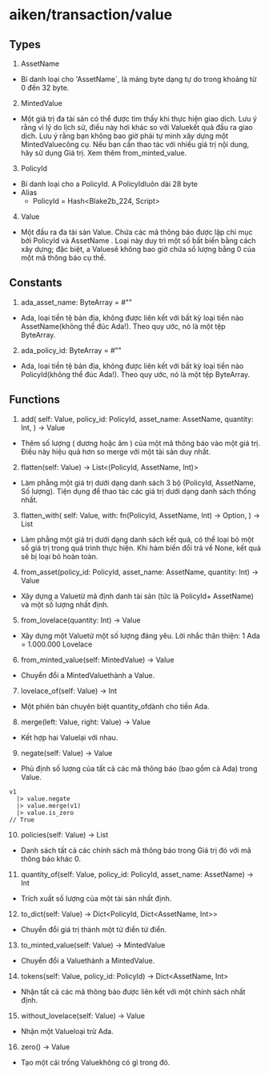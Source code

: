 # aiken/transaction/value

## Types

1. AssetName

- Bí danh loại cho 'AssetName`, là mảng byte dạng tự do trong khoảng từ 0 đến 32 byte.

2. MintedValue

- Một giá trị đa tài sản có thể được tìm thấy khi thực hiện giao dịch. Lưu ý rằng vì lý do lịch sử, điều này hơi khác so với Valuekết quả đầu ra giao dịch. Lưu ý rằng bạn không bao giờ phải tự mình xây dựng một MintedValuecông cụ. Nếu bạn cần thao tác với nhiều giá trị nội dung, hãy sử dụng Giá trị. Xem thêm from_minted_value.

3. PolicyId

- Bí danh loại cho a PolicyId. A PolicyIdluôn dài 28 byte
- Alias
    + PolicyId = Hash<Blake2b_224, Script>

4. Value

- Một đầu ra đa tài sản Value. Chứa các mã thông báo được lập chỉ mục bởi PolicyId và AssetName . Loại này duy trì một số bất biến bằng cách xây dựng; đặc biệt, a Valuesẽ không bao giờ chứa số lượng bằng 0 của một mã thông báo cụ thể.

## Constants

1. ada_asset_name: ByteArray = #""

- Ada, loại tiền tệ bản địa, không được liên kết với bất kỳ loại tiền nào AssetName(không thể đúc Ada!). Theo quy ước, nó là một tệp ByteArray.

2. ada_policy_id: ByteArray = #""

- Ada, loại tiền tệ bản địa, không được liên kết với bất kỳ loại tiền nào PolicyId(không thể đúc Ada!). Theo quy ước, nó là một tệp ByteArray.

## Functions

1. add( self: Value, policy_id: PolicyId, asset_name: AssetName, quantity: Int, ) -> Value

- Thêm số lượng ( dương hoặc âm ) của một mã thông báo vào một giá trị. Điều này hiệu quả hơn so merge với một tài sản duy nhất.

2. flatten(self: Value) -> List<(PolicyId, AssetName, Int)>

- Làm phẳng một giá trị dưới dạng danh sách 3 bộ (PolicyId, AssetName, Số lượng). Tiện dụng để thao tác các giá trị dưới dạng danh sách thống nhất.

3. flatten_with( self: Value, with: fn(PolicyId, AssetName, Int) -> Option<result>, ) -> List<result>

- Làm phẳng một giá trị dưới dạng danh sách kết quả, có thể loại bỏ một số giá trị trong quá trình thực hiện. Khi hàm biến đổi trả về None, kết quả sẽ bị loại bỏ hoàn toàn.

4. from_asset(policy_id: PolicyId, asset_name: AssetName, quantity: Int) -> Value

- Xây dựng a Valuetừ mã định danh tài sản (tức là PolicyId+ AssetName) và một số lượng nhất định.

5. from_lovelace(quantity: Int) -> Value

- Xây dựng một Valuetừ một số lượng đáng yêu. Lời nhắc thân thiện: 1 Ada = 1.000.000 Lovelace

6. from_minted_value(self: MintedValue) -> Value

- Chuyển đổi a MintedValuethành a Value.

7. lovelace_of(self: Value) -> Int

- Một phiên bản chuyên biệt quantity_ofdành cho tiền Ada.

8. merge(left: Value, right: Value) -> Value

- Kết hợp hai Valuelại với nhau.

9. negate(self: Value) -> Value

- Phủ định số lượng của tất cả các mã thông báo (bao gồm cả Ada) trong Value.

```aiken
v1
  |> value.negate
  |> value.merge(v1)
  |> value.is_zero
// True
```

10. policies(self: Value) -> List<PolicyId>

- Danh sách tất cả các chính sách mã thông báo trong Giá trị đó với mã thông báo khác 0.

11. quantity_of(self: Value, policy_id: PolicyId, asset_name: AssetName) -> Int

- Trích xuất số lượng của một tài sản nhất định.

12. to_dict(self: Value) -> Dict<PolicyId, Dict<AssetName, Int>>

- Chuyển đổi giá trị thành một từ điển từ điển.

13. to_minted_value(self: Value) -> MintedValue

- Chuyển đổi a Valuethành a MintedValue.

14. tokens(self: Value, policy_id: PolicyId) -> Dict<AssetName, Int>

- Nhận tất cả các mã thông báo được liên kết với một chính sách nhất định.

15. without_lovelace(self: Value) -> Value

- Nhận một Valueloại trừ Ada.

16. zero() -> Value

- Tạo một cái trống Valuekhông có gì trong đó.